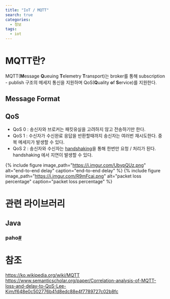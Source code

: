 ```yaml
---
title: "IoT / MQTT"
search: true
categories: 
  - 정보
tags: 
  - iot
---
```


# MQTT란?
MQTT(**M**essage **Q**ueuing **T**elemetry **T**ransport)는 broker를 통해 subscription - publish 구조의 메세지 통신을 지원하며 QoS(**Q**uality **o**f **S**ervice)를 지원한다.

## Message Format

## QoS
- QoS 0 : 송신자와 브로커는 패킷유실을 고려하지 않고 전송하기만 한다.
- QoS 1 : 수신자가 수신완료 응답을 반환할때까지 송신자는 여러번 재시도한다. 중복 메세지가 발생할 수 있다.
- QoS 2 : 송신자와 수신자는 [handshaking](https://ko.wikipedia.org/wiki/%ED%95%B8%EB%93%9C%EC%85%B0%EC%9D%B4%ED%82%B9)을 통해 한번만 요청 / 처리가 된다. handshaking 에서 지연이 발생할 수 있다.

{% include figure image_path="https://i.imgur.com/UbypQUz.png" alt="end-to-end delay" caption="end-to-end delay" %}
{% include figure image_path="https://i.imgur.com/R9mFcai.png" alt="packet loss percentage" caption="packet loss percentage" %}


# 관련 라이브러리
## Java
### paho[#](https://www.eclipse.org/paho/)

# 참조
https://ko.wikipedia.org/wiki/MQTT  
https://www.semanticscholar.org/paper/Correlation-analysis-of-MQTT-loss-and-delay-to-QoS-Lee-Kim/f648e0c502776b41d8edc88e4f7789727c02b8fc  

<!--stackedit_data:
eyJoaXN0b3J5IjpbLTQ0NDk1Mjk2NSwyMTI0NjYzMjA0LDY5OD
AzNTMxOCw4NTA3NjI4NTNdfQ==
-->
